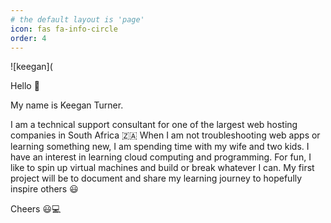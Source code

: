 ```yaml
---
# the default layout is 'page'
icon: fas fa-info-circle
order: 4
---
```


<!-- Add Markdown syntax content to file `_tabs/about.md`{: .filepath } and it will show up on this page.-->
<!-- {: .prompt-tip } --> 
![keegan](

Hello 👋

My name is Keegan Turner. 

I am a technical support consultant for one of the largest web hosting companies in South Africa 🇿🇦
When I am not troubleshooting web apps or learning something new, I am spending time with my wife and two kids. 
I have an interest in learning cloud computing and programming. 
For fun, I like to spin up virtual machines and build or break whatever I can. 
My first project will be to document and share my learning journey to hopefully inspire others 😃

Cheers 😃💻

